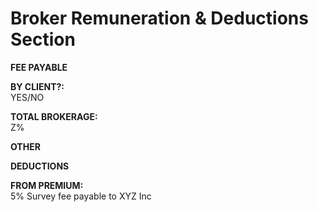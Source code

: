 
# Broker Remuneration &amp; Deductions Section

**FEE PAYABLE**

**BY CLIENT?:**  
YES/NO

**TOTAL BROKERAGE:**  
Z%

**OTHER**

**DEDUCTIONS**

**FROM PREMIUM:**   
5% Survey fee payable to XYZ Inc
